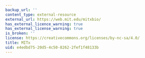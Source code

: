 ```yaml
---
backup_url: ''
content_type: external-resource
external_url: https://web.mit.edu/mitxbio/
has_external_licence_warning: true
has_external_license_warning: true
is_broken: ''
license: https://creativecommons.org/licenses/by-nc-sa/4.0/
title: MITx
uid: e4edbd75-20d5-4c50-8262-2fef1f48133b
---
```

